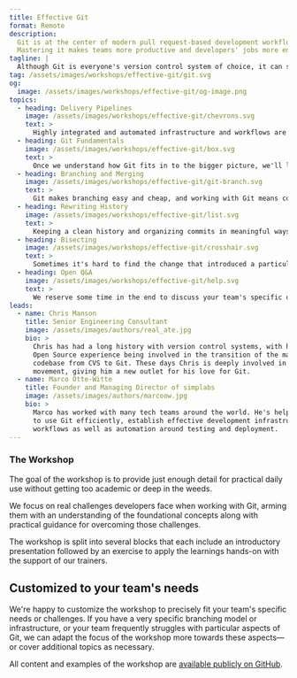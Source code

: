 ```yaml
---
title: Effective Git
format: Remote
description:
  Git is at the center of modern pull request-based development workflows.
  Mastering it makes teams more productive and developers' jobs more enjoyable.
tagline: |
  Although Git is everyone's version control system of choice, it can sometimes seem overwhelming. In this one-day workshop, we explore fundamental Git concepts via hands-on exercises focused around typical day-to-day tasks to show how to avoid the most common headaches associated with Git.
tag: /assets/images/workshops/effective-git/git.svg
og:
  image: /assets/images/workshops/effective-git/og-image.png
topics:
  - heading: Delivery Pipelines
    image: /assets/images/workshops/effective-git/chevrons.svg
    text: >
      Highly integrated and automated infrastructure and workflows are the foundation that successful engineering teams excel on and Git is what drives them at their core. We look at branching models, Pull Request based workflows, and reviewing.
  - heading: Git Fundamentals
    image: /assets/images/workshops/effective-git/box.svg
    text: >
      Once we understand how Git fits in to the bigger picture, we'll look into how it works at its core and the building blocks it consists of. We cover what blobs, trees and snapshots are to better understand how they represent a repo's history over time.
  - heading: Branching and Merging
    image: /assets/images/workshops/effective-git/git-branch.svg
    text: >
      Git makes branching easy and cheap, and working with Git means constantly switching between branches and merging them back together. We look at common branching and merging scenarios to understand what fast-forward merges and 3-way merges are.
  - heading: Rewriting History
    image: /assets/images/workshops/effective-git/list.svg
    text: >
      Keeping a clean history and organizing commits in meaningful ways is essential for efficient collaboration on code bases. We cover (interactive) rebasing and rewriting history including squashing, editing and dropping commits.
  - heading: Bisecting
    image: /assets/images/workshops/effective-git/crosshair.svg
    text: >
      Sometimes it's hard to find the change that introduced a particular defect. Git Bisect can be of great help in identifying the respective commit. We look at how bisecting works and how it can be used to save a lot of time in common scenarios.
  - heading: Open Q&A
    image: /assets/images/workshops/effective-git/help.svg
    text: >
      We reserve some time in the end to discuss your team's specific questions relating to Git or infrastructure, tooling and automation around it.
leads:
  - name: Chris Manson
    title: Senior Engineering Consultant
    image: /assets/images/authors/real_ate.jpg
    bio: >
      Chris has had a long history with version control systems, with his very first
      Open Source experience being involved in the transition of the massive KDE
      codebase from CVS to Git. These days Chris is deeply involved in the JAM Stack
      movement, giving him a new outlet for his love for Git.
  - name: Marco Otte-Witte
    title: Founder and Managing Director of simplabs
    image: /assets/images/authors/marcoow.jpg
    bio: >
      Marco has worked with many tech teams around the world. He's helped developers
      to use Git efficiently, establish effective development infrastructure and
      workflows as well as automation around testing and deployment.
---
```


### The Workshop

The goal of the workshop is to provide just enough detail for practical daily use without getting too academic or deep in the weeds.

We focus on real challenges developers face when working with Git, arming them with an understanding of the foundational concepts along with practical guidance for overcoming those challenges.

The workshop is split into several blocks that each include an introductory presentation followed by an exercise to apply the learnings hands-on with the support of our trainers.

<!--break-->

## Customized to your team's needs

We're happy to customize the workshop to precisely fit your team's specific needs or challenges. If you have a very specific branching model or infrastructure, or your team frequently struggles with particular aspects of Git, we can adapt the focus of the workshop more towards these aspects—or cover additional topics as necessary.

All content and examples of the workshop are
[available publicly on GitHub](https://github.com/simplabs/git-workshop).
